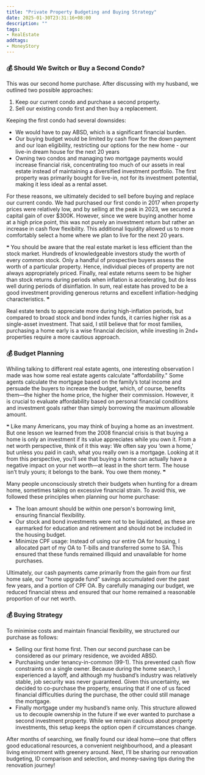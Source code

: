 ```yaml
---
title: "Private Property Budgeting and Buying Strategy"
date: 2025-01-30T23:31:16+08:00
description: ""
tags: 
- RealEstate
addtags:
- MoneyStory
---
```


### 💰 Should We Switch or Buy a Second Condo?

This was our second home purchase. After discussing with my husband, we outlined two possible approaches:
1. Keep our current condo and purchase a second property.
2. Sell our existing condo first and then buy a replacement.

Keeping the first condo had several downsides:
- We would have to pay ABSD, which is a significant financial burden. 
- Our buying budget would be limited by cash flow for the down payment and our loan eligibility, restricting our options for the new home - our live-in dream house for the next 20 years
- Owning two condos and managing two mortgage payments would increase financial risk, concentrating too much of our assets in real estate instead of maintaining a diversified investment portfolio. The first property was primarily bought for live-in, not for its investment potential, making it less ideal as a rental asset.
 
For these reasons, we ultimately decided to sell before buying and replace our current condo. We had purchased our first condo in 2017 when property prices were relatively low, and by selling at the peak in 2023, we secured a capital gain of over $300K. However, since we were buying another home at a high price point, this was not purely an investment return but rather an increase in cash flow flexibility. This additional liquidity allowed us to more comfortably select a home where we plan to live for the next 20 years.

❝  You should be aware that the real estate market is less efficient than the stock market. Hundreds of knowledgeable investors study the worth of every common stock. Only a handful of prospective buyers assess the worth of a particular property. Hence, individual pieces of property are not always appropriately priced. Finally, real estate returns seem to be higher than stock returns during periods when inflation is accelerating, but do less well during periods of disinflation. In sum, real estate has proved to be a good investment providing generous returns and excellent inflation-hedging characteristics. ❞

Real estate tends to appreciate more during high-inflation periods, but compared to broad stock and bond index funds, it carries higher risk as a single-asset investment. That said, I still believe that for most families, purchasing a home early is a wise financial decision, while investing in 2nd+ properties require a more cautious approach.

### 💰 Budget Planning

Whiling talking to different real estate agents, one interesting observation I made was how some real estate agents calculate "affordability." Some agents calculate the mortgage based on the family’s total income and persuade the buyers to increase the budget, which, of course, benefits them—the higher the home price, the higher their commission. However, it is crucial to evaluate affordability based on personal financial conditions and investment goals rather than simply borrowing the maximum allowable amount.

❝  Like many Americans, you may think of buying a home as an investment. But one lesson we learned from the 2008 financial crisis is that buying a home is only an investment if its value appreciates while you own it. From a net worth perspective, think of it this way: We often say you ‘own a home,’ but unless you paid in cash, what you really own is a mortgage. Looking at it from this perspective, you’ll see that buying a home can actually have a negative impact on your net worth—at least in the short term. The house isn’t truly yours; it belongs to the bank. You owe them money. ❞

Many people unconsciously stretch their budgets when hunting for a dream home, sometimes taking on excessive financial strain. To avoid this, we followed these principles when planning our home purchase:
- The loan amount should be within one person's borrowing limit, ensuring financial flexibility.
- Our stock and bond investments were not to be liquidated, as these are earmarked for education and retirement and should not be included in the housing budget.
- Minimize CPF usage: Instead of using our entire OA for housing, I allocated part of my OA to T-bills and transferred some to SA. This ensured that these funds remained illiquid and unavailable for home purchases.
 
Ultimately, our cash payments came primarily from the gain from our first home sale, our "home upgrade fund" savings accumulated over the past few years, and a portion of CPF OA. By carefully managing our budget, we reduced financial stress and ensured that our home remained a reasonable proportion of our net worth.

### 💰 Buying Strategy

To minimise costs and maintain financial flexibility, we structured our purchase as follows:
- Selling our first home first. Then our second purchase can be considered as our primary residence, we avoided ABSD.
- Purchasing under tenancy-in-common (99-1). This prevented cash flow constraints on a single owner. Because during the home search, I experienced a layoff, and although my husband’s industry was relatively stable, job security was never guaranteed. Given this uncertainty, we decided to co-purchase the property, ensuring that if one of us faced financial difficulties during the purchase, the other could still manage the mortgage.
- Finally mortgage under my husband’s name only. This structure allowed us to decouple ownership in the future if we ever wanted to purchase a second investment property. While we remain cautious about property investments, this setup keeps the option open if circumstances change.

After months of searching, we finally found our ideal home—one that offers good educational resources, a convenient neighbourhood, and a pleasant living environment with greenery around. Next, I’ll be sharing our renovation budgeting, ID comparison and selection, and money-saving tips during the renovation journey!